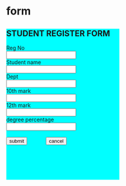 # form
<!DOCTYPE html>
<html lang="en">

<head>
  <meta charset="UTF-8" />
  <meta name="viewport" content="width=device-width, initial-scale=1.0" />
  <link rel="stylesheet" href="style.css" />
  <title>Browser</title>
</head>
<body>
    <div style="background-color: aqua;align-items:center;width: 300px;height: 400px;" >
        <h2>STUDENT REGISTER FORM</h2>
        <label >
            Reg No
        </label><br>
        <input type="text"></input><br>
        <label>Student name</label><br>
        <input type="text"></input><br>
        <label>Dept</label><br><input type="text"></input><br>
        <label>10th mark</label><br><input type="text"><br><label>12th mark</label><br>
        <input type="text";color:"blue"><br><label>degree percentage</label><br><input type="text"><br><br>
        <button>submit</button><button style="margin-left:50px">cancel</button>
    </div>
</body>
